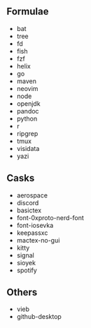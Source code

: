 ## Formulae

- bat
- tree
- fd
- fish
- fzf
- helix
- go
- maven
- neovim
- node
- openjdk
- pandoc
- python
- r
- ripgrep
- tmux
- visidata
- yazi

## Casks

- aerospace
- discord
- basictex
- font-0xproto-nerd-font
- font-iosevka
- keepassxc
- mactex-no-gui
- kitty
- signal
- sioyek
- spotify

## Others

- vieb
- github-desktop
